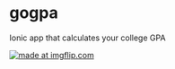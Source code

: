 # gogpa
Ionic app that calculates your college GPA

<a href="https://imgflip.com/gif/3m1eu7"><img src="https://i.imgflip.com/3m1eu7.gif" title="made at imgflip.com"/></a>
